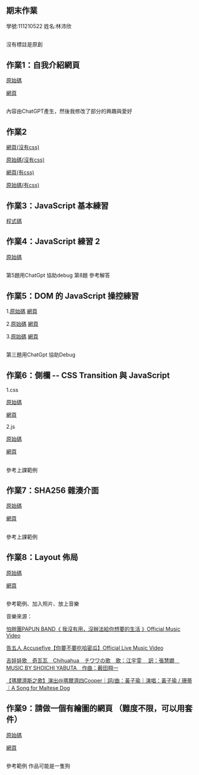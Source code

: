 ## 期末作業
學號:111210522
姓名:林沛欣
##
沒有標註是原創

## 作業1：自我介紹網頁
[原始碼](https://github.com/linpeic/wp/blob/master/html/%E8%87%AA%E6%88%91%E4%BB%8B%E7%B4%B9.html)

[網頁](https://linpeic.github.io/wp/html/%E8%87%AA%E6%88%91%E4%BB%8B%E7%B4%B9.html)
 ##
 內容由ChatGPT產生，然後我修改了部分的興趣與愛好

## 作業2
[網頁(沒有css)](https://linpeic.github.io/wp/html/%E8%A8%BB%E5%86%8A%E7%95%AB%E9%9D%A2.html)

[原始碼(沒有css)](https://github.com/linpeic/wp/blob/master/html/%E8%A8%BB%E5%86%8A%E7%95%AB%E9%9D%A2.html)

[網頁(有css)](https://linpeic.github.io/wp/html/%E8%A8%BB%E5%86%8A%E7%95%AB%E9%9D%A2css.html)

[原始碼(有css)](https://github.com/linpeic/wp/blob/master/html/%E8%A8%BB%E5%86%8A%E7%95%AB%E9%9D%A2css.html)

## 作業3：JavaScript 基本練習 
[程式碼](https://github.com/linpeic/wp/tree/master/js)

## 作業4：JavaScript 練習 2
[原始碼](https://github.com/linpeic/wp/tree/master/js20240322)
##
第5題用ChatGpt 協助debug
第8題 參考解答

## 作業5：DOM 的 JavaScript 操控練習 
1.[原始碼](https://github.com/linpeic/wp/blob/master/html20240329/1.html)
[網頁](https://linpeic.github.io/wp/html20240329/1.html)

2.[原始碼](https://github.com/linpeic/wp/blob/master/html20240329/2.html)
[網頁](https://linpeic.github.io/wp/html20240329/2.html)

3.[原始碼](https://github.com/linpeic/wp/blob/master/html20240329/3.html)
[網頁](https://linpeic.github.io/wp/html20240329/3.html)
## 
第三題用ChatGpt 協助Debug

## 作業6：側欄 -- CSS Transition 與 JavaScript
1.css

[原始碼](https://github.com/linpeic/wp/blob/master/hw602040412/transition.html)

[網頁](https://linpeic.github.io/wp/hw602040412/transition.html)

2.js

[原始碼](https://github.com/linpeic/wp/blob/master/hw602040412/transitionjs.html)

[網頁](https://linpeic.github.io/wp/hw602040412/transitionjs.html)
##
參考上課範例

## 作業7：SHA256 雜湊介面
[原始碼](https://github.com/linpeic/wp/tree/master/hw720240419)

[網頁](https://linpeic.github.io/wp/hw720240419/SHA.html)
##
參考上課範例 

## 作業8：Layout 佈局 
[原始碼](https://github.com/linpeic/wp/blob/master/html20240426/layout.html)

[網頁](https://linpeic.github.io/wp/html20240426/layout.html)
##
參考範例、加入照片、放上音樂

音樂來源：

[怕胖團PAPUN BAND《 我沒有用，沒辦法給你想要的生活 》Official Music Video](https://www.youtube.com/watch?v=rlRSJNHS40s)

[告五人 Accusefive【你要不要吃哈密瓜】Official Live Music Video](https://www.youtube.com/watch?v=TRDV0xw3j4Y)

[吉娃娃歌　奇瓦瓦　Chihuahua　チワワの歌　歌：江宇雯　 訳：張慧嫺　MUSIC BY SHOICHI YABUTA　作曲：薮田翔一](https://www.youtube.com/watch?v=Nl4lAO-HFJo)

[【瑪爾濟斯之歌】演出@瑪爾濟四Cooper｜詞/曲：黃子瑜｜演唱：黃子瑜 / 珊蒂｜A Song for Maltese Dog](https://www.youtube.com/watch?v=xZU2x8McjZ8)


## 作業9：請做一個有繪圖的網頁 （難度不限，可以用套件）
[原始碼](https://github.com/linpeic/wp/blob/master/html20240503/canvas.html)

[網頁](https://linpeic.github.io/wp/html20240503/canvas.html)
##
參考範例 作品可能是一隻狗